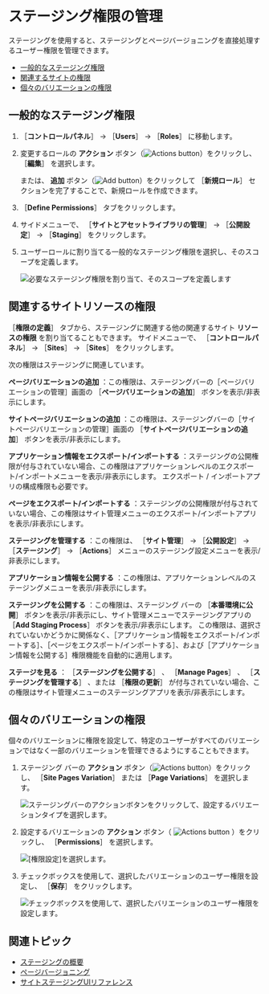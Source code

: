 # ステージング権限の管理

ステージングを使用すると、ステージングとページバージョニングを直接処理するユーザー権限を管理できます。

* [一般的なステージング権限](#general-staging-permissions)
* [関連するサイトの権限](#related-site-permissions)
* [個々のバリエーションの権限](#individual-variation-permissions)

<a name="general-staging-permissions" />

## 一般的なステージング権限

1. ［**コントロールパネル**］ &rarr; ［**Users**］ &rarr; ［**Roles**］ に移動します。

1. 変更するロールの **アクション** ボタン（![Actions button](../../../images/icon-actions.png)）をクリックし、 ［**編集**］ を選択します。

   または、 **追加** ボタン（![Add button](../../../images/icon-add.png)）をクリックして ［**新規ロール**］ セクションを完了することで、新規ロールを作成できます。

1. ［**Define Permissions**］ タブをクリックします。

1. サイドメニューで、 ［**サイトとアセットライブラリの管理**］ &rarr; ［**公開設定**］ &rarr; ［**Staging**］ をクリックします。

1. ユーザーロールに割り当てる一般的なステージング権限を選択し、そのスコープを定義します。

   ![必要なステージング権限を割り当て、そのスコープを定義します](./managing-staging-permissions/images/04.png)

<a name="related-site-resource-permissions" />

## 関連するサイトリソースの権限

［**権限の定義**］ タブから、ステージングに関連する他の関連するサイト **リソースの権限** を割り当てることもできます。 サイドメニューで、 ［**コントロールパネル**］ &rarr; ［**Sites**］ → ［**Sites**］ をクリックします。

次の権限はステージングに関連しています。

**ページバリエーションの追加** ：この権限は、ステージングバーの［ページバリエーションの管理］画面の ［**ページバリエーションの追加**］ ボタンを表示/非表示にします。

**サイトページバリエーションの追加** ：この権限は、ステージングバーの［サイトページバリエーションの管理］画面の ［**サイトページバリエーションの追加**］ ボタンを表示/非表示にします。

**アプリケーション情報をエクスポート/インポートする** ：ステージングの公開権限が付与されていない場合、この権限はアプリケーションレベルのエクスポート/インポートメニューを表示/非表示にします。 エクスポート / インポートアプリの構成権限も必要です。

**ページをエクスポート/インポートする** ：ステージングの公開権限が付与されていない場合、この権限はサイト管理メニューのエクスポート/インポートアプリを表示/非表示にします。

**ステージングを管理する** ：この権限は、 ［**サイト管理**］ &rarr; ［**公開設定**］ &rarr; ［**ステージング**］ &rarr; ［**Actions**］ メニューのステージング設定メニューを表示/非表示にします。

**アプリケーション情報を公開する** ：この権限は、アプリケーションレベルのステージングメニューを表示/非表示にします。

**ステージングを公開する** ：この権限は、ステージング バーの ［**本番環境に公開**］ ボタンを表示/非表示にし、サイト管理メニューでステージングアプリの ［**Add Staging Process**］ ボタンを表示/非表示にします。 この権限は、選択されていないかどうかに関係なく、［アプリケーション情報をエクスポート/インポートする］、［ページをエクスポート/インポートする］、および［アプリケーション情報を公開する］権限機能を自動的に適用します。

**ステージを見る** ： ［**ステージングを公開する**］ 、 ［**Manage Pages**］ 、 ［**ステージングを管理する**］ 、または ［**権限の更新**］ が付与されていない場合、この権限はサイト管理メニューのステージングアプリを表示/非表示にします。

<a name="individual-variation-permissions" />

## 個々のバリエーションの権限

個々のバリエーションに権限を設定して、特定のユーザーがすべてのバリエーションではなく一部のバリエーションを管理できるようにすることもできます。

1. ステージング バーの **アクション** ボタン（![Actions button](../../../images/icon-actions.png)）をクリックし、 ［**Site Pages Variation**］ または ［**Page Variations**］ を選択します。

   ![ステージングバーのアクションボタンをクリックして、設定するバリエーションタイプを選択します。](./managing-staging-permissions/images/01.png)

1. 設定するバリエーションの **アクション** ボタン（ ![Actions button](../../../images/icon-actions.png) ）をクリックし、 ［**Permissions**］ を選択します。

   ![ [権限設定]を選択します。](./managing-staging-permissions/images/02.png)

1. チェックボックスを使用して、選択したバリエーションのユーザー権限を設定し、 ［**保存**］ をクリックします。

   ![チェックボックスを使用して、選択したバリエーションのユーザー権限を設定します。](./managing-staging-permissions/images/03.png)

<a name="additional-information" />

## 関連トピック

* [ステージングの概要](../staging.md)
* [ページバージョニング](./page-versioning.md)
* [サイトステージングUIリファレンス](./site-staging-ui-reference.md)
